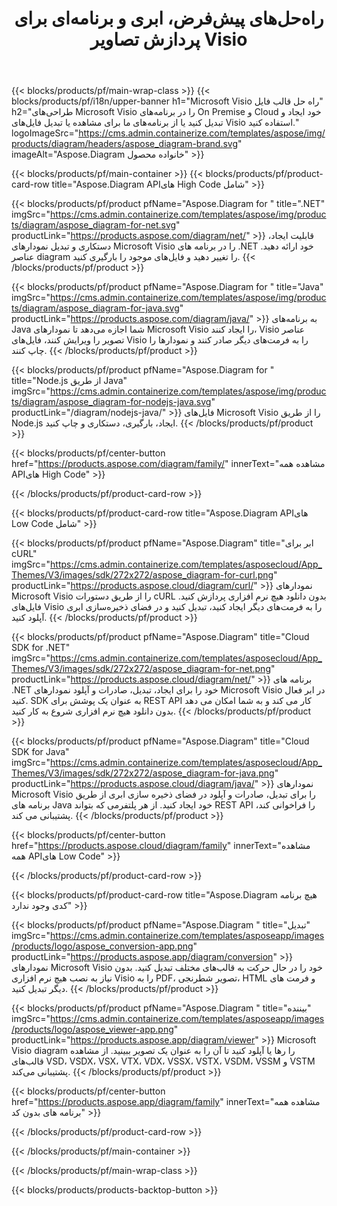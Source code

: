 ﻿---
title: راه‌حل‌های پیش‌فرض، ابری و برنامه‌ای برای پردازش تصاویر Visio 
weight: 1110
url: /fa/
description: طراحی‌های Microsoft Visio را از طریق High Code API یا SDK‌های مبتنی بر Cloud ایجاد، پردازش و تبدیل کنید. یا از برنامه های چند پلتفرمی ما برای مشاهده یا تبدیل فایل های Visio استفاده کنید.
---
{{< blocks/products/pf/main-wrap-class >}}
{{< blocks/products/pf/i18n/upper-banner h1="Microsoft Visio راه حل قالب فایل" h2="طراحی‌های Microsoft Visio را در برنامه‌های On Premise و Cloud خود ایجاد و تبدیل کنید یا از برنامه‌های ما برای مشاهده یا تبدیل فایل‌های Visio استفاده کنید." logoImageSrc="https://cms.admin.containerize.com/templates/aspose/img/products/diagram/headers/aspose_diagram-brand.svg" imageAlt="Aspose.Diagram خانواده محصول" >}}

{{< blocks/products/pf/main-container >}}
{{< blocks/products/pf/product-card-row title="Aspose.Diagram APIهای High Code شامل" >}}

{{< blocks/products/pf/product pfName="Aspose.Diagram for " title=".NET" imgSrc="https://cms.admin.containerize.com/templates/aspose/img/products/diagram/aspose_diagram-for-net.svg" productLink="https://products.aspose.com/diagram/net/" >}}
قابلیت ایجاد، دستکاری و تبدیل نمودارهای Microsoft Visio را در برنامه های .NET خود ارائه دهید. عناصر diagram را تغییر دهید و فایل‌های موجود را بارگیری کنید.
{{< /blocks/products/pf/product >}}

{{< blocks/products/pf/product pfName="Aspose.Diagram for " title="Java" imgSrc="https://cms.admin.containerize.com/templates/aspose/img/products/diagram/aspose_diagram-for-java.svg" productLink="https://products.aspose.com/diagram/java/" >}}
به برنامه‌های Java شما اجازه می‌دهد تا نمودارهای Microsoft Visio را ایجاد کنند، Visio عناصر تصویر را ویرایش کنند، فایل‌های Visio را به فرمت‌های دیگر صادر کنند و نمودارها را چاپ کنند.
{{< /blocks/products/pf/product >}}

{{< blocks/products/pf/product pfName="Aspose.Diagram for " title="Node.js از طریق Java" imgSrc="https://cms.admin.containerize.com/templates/aspose/img/products/diagram/aspose_diagram-for-nodejs-java.svg" productLink="/diagram/nodejs-java/" >}}
فایل‌های Microsoft Visio را از طریق Node.js ایجاد، بارگیری، دستکاری و چاپ کنید.
{{< /blocks/products/pf/product >}}

{{< blocks/products/pf/center-button href="https://products.aspose.com/diagram/family/" innerText="مشاهده همه APIهای High Code" >}}

{{< /blocks/products/pf/product-card-row >}}

{{< blocks/products/pf/product-card-row title="Aspose.Diagram APIهای Low Code شامل" >}}

{{< blocks/products/pf/product pfName="Aspose.Diagram" title="ابر برای cURL" imgSrc="https://cms.admin.containerize.com/templates/asposecloud/App_Themes/V3/images/sdk/272x272/aspose_diagram-for-curl.png" productLink="https://products.aspose.cloud/diagram/curl/" >}}
نمودارهای Microsoft Visio را از طریق دستورات cURL بدون دانلود هیچ نرم افزاری پردازش کنید. فایل‌های Visio را به فرمت‌های دیگر ایجاد کنید، تبدیل کنید و در فضای ذخیره‌سازی ابری آپلود کنید.
{{< /blocks/products/pf/product >}}

{{< blocks/products/pf/product pfName="Aspose.Diagram" title="Cloud SDK for .NET" imgSrc="https://cms.admin.containerize.com/templates/asposecloud/App_Themes/V3/images/sdk/272x272/aspose_diagram-for-net.png" productLink="https://products.aspose.cloud/diagram/net/" >}}
برنامه های .NET خود را برای ایجاد، تبدیل، صادرات و آپلود نمودارهای Microsoft Visio در ابر فعال کنید. SDK به عنوان یک پوشش برای REST API کار می کند و به شما امکان می دهد بدون دانلود هیچ نرم افزاری شروع به کار کنید.
{{< /blocks/products/pf/product >}}

{{< blocks/products/pf/product pfName="Aspose.Diagram" title="Cloud SDK for Java" imgSrc="https://cms.admin.containerize.com/templates/asposecloud/App_Themes/V3/images/sdk/272x272/aspose_diagram-for-java.png" productLink="https://products.aspose.cloud/diagram/java/" >}}
نمودارهای Microsoft Visio را برای تبدیل، صادرات و آپلود در فضای ذخیره سازی ابری از طریق برنامه های Java خود ایجاد کنید. از هر پلتفرمی که بتواند REST API را فراخوانی کند، پشتیبانی می کند.
{{< /blocks/products/pf/product >}}

{{< blocks/products/pf/center-button href="https://products.aspose.cloud/diagram/family" innerText="مشاهده همه APIهای Low Code" >}}

{{< /blocks/products/pf/product-card-row >}}

{{< blocks/products/pf/product-card-row title="Aspose.Diagram هیچ برنامه کدی وجود ندارد" >}}

{{< blocks/products/pf/product pfName="Aspose.Diagram " title="تبدیل" imgSrc="https://cms.admin.containerize.com/templates/asposeapp/images/products/logo/aspose_conversion-app.png" productLink="https://products.aspose.app/diagram/conversion" >}}
نمودارهای Microsoft Visio خود را در حال حرکت به قالب‌های مختلف تبدیل کنید. بدون نیاز به نصب هیچ نرم افزاری Visio را به PDF، تصویر شطرنجی، HTML و فرمت های دیگر تبدیل کنید.
{{< /blocks/products/pf/product >}}

{{< blocks/products/pf/product pfName="Aspose.Diagram " title="بیننده" imgSrc="https://cms.admin.containerize.com/templates/asposeapp/images/products/logo/aspose_viewer-app.png" productLink="https://products.aspose.app/diagram/viewer" >}}
Microsoft Visio diagram را رها یا آپلود کنید تا آن را به عنوان یک تصویر ببینید. از مشاهده قالب‌های VSD، VSDX، VSX، VTX، VDX، VSSX، VSTX، VSDM، VSSM و VSTM پشتیبانی می‌کند.
{{< /blocks/products/pf/product >}}

{{< blocks/products/pf/center-button href="https://products.aspose.app/diagram/family" innerText="مشاهده همه برنامه های بدون کد" >}}

{{< /blocks/products/pf/product-card-row >}}

{{< /blocks/products/pf/main-container >}}


{{< /blocks/products/pf/main-wrap-class >}}

{{< blocks/products/products-backtop-button >}}